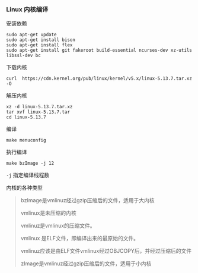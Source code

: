 ### Linux 内核编译

安装依赖

```shell
sudo apt-get update
sudo apt-get install bison
sudo apt-get install flex
sudo apt-get install git fakeroot build-essential ncurses-dev xz-utils libssl-dev bc
```
下载内核

```shell
curl  https://cdn.kernel.org/pub/linux/kernel/v5.x/linux-5.13.7.tar.xz -O
```

解压内核

```
xz -d linux-5.13.7.tar.xz
tar xvf linux-5.13.7.tar
cd linux-5.13.7
```

编译

```shell
make menuconfig
```

执行编译

```shell
make bzImage -j 12
```

`-j` 指定编译线程数

内核的各种类型

> bzImage是vmlinuz经过gzip压缩后的文件，适用于大内核
>
> vmlinux是未压缩的内核
>
> vmlinuz是vmlinux的压缩文件。
>
> vmlinux 是ELF文件，即编译出来的最原始的文件。
>
> vmlinuz应该是由ELF文件vmlinux经过OBJCOPY后，并经过压缩后的文件
>
> zImage是vmlinuz经过gzip压缩后的文件，适用于小内核

